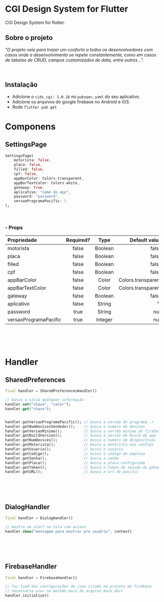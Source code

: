 # CGI Design System for Flutter

CGI Design System for flutter.

## Sobre o projeto

_"O projeto veio para trazer um conforto a todos os desenvolvedores com casos onde o desenvolvimento se repete constantemente, como em casos de tabelas de CRUD, campos customizados de data, entre outros..."._

<br>

## Instalação

- Adicione o `cids_cgi: 1.0.16` no `pubspec.yaml` do seu aplicativo.
- Adicione os arquivos do google firebase no Android e iOS.
- Rode `flutter pub get`

# Componens

## SettingsPage

```dart
SettingsPage(
    motorista: false,
    placa: false,
    filled: false,
    cpf: false,
    appBarColor: Colors.transparent,
    appBarTextColor: Colors.white,
    gateway: true,
    aplicativo: "nome do app",
    password: "password",
    versaoProgramaPacific: 1
);
```

<br>

### - Props

| Propriedade           | Required? |  Type   |      Default value |
| :-------------------- | :-------: | :-----: | -----------------: |
| motorista             |   false   | Boolean |              false |
| placa                 |   false   | Boolean |              false |
| filled                |   false   | Boolean |              false |
| cpf                   |   false   | Boolean |              false |
| appBarColor           |   false   |  Color  | Colors.transparent |
| appBarTextColor       |   false   |  Color  | Colors.transparent |
| gateway               |   false   | Boolean |              false |
| aplicativo            |   false   | String  |                 "" |
| password              |   true    | String  |               null |
| versaoProgramaPacific |   true    | Integer |               null |

<br>
<br>
<br>

# Handler

## SharedPreferences

```dart
final handler = SharedPreferencesHandler()

// busca e salva qualquer informação
handler.set("chave", "valor");
handler.get("chave");


handler.getVersaoProgramaPacific(); // busca a versão do programa .r
handler.getNumDevicesVendedor();    // busca o numero de devices
handler.getVersaoMinima();          // busca a versão minima do firebase
handler.getBuildVersion();          // busca a versão de build do app
handler.getNumDevices();            // busca o numero de dispositivos liberados
handler.getMotorista();             // busca o motorista nas configs
handler.getUsuario();               // busca o usuario
handler.getCodigo();                // busca o codigo da empresa
handler.getSenha();                 // busca a senha
handler.getPlaca();                 // busca a placa configurada
handler.getToken();                 // busca o token de sessão do gateway
handler.getURL();                   // busca a url do pacific
```

<br>
<br>
<br>

## DialogHandler

```dart
final handler = DialogHandler()

// mostra um alert na tela com avisos
handler.show("mensagem para mostrar pro usuário", context)
```

<br>
<br>
<br>

## FirebaseHandler

```dart
final handler = FirebaseHandler()

// faz load das configurações do json criado no projeto do firebase
// necessario usar no metodo main do arquivo main.dart
handler.initialize()
```